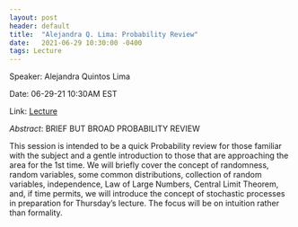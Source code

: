 ```yaml
---
layout: post
header: default
title:  "Alejandra Q. Lima: Probability Review"
date:   2021-06-29 10:30:00 -0400
tags: Lecture
---
```


Speaker: Alejandra Quintos Lima 

Date: 06-29-21 10:30AM EST

Link: [Lecture](https://columbiauniversity.zoom.us/j/93079929576?pwd=K1d1WHFjempUcUNsWHZFNHlQc2N5UT09)

*Abstract*: 
BRIEF BUT BROAD PROBABILITY REVIEW 

This session is intended to be a quick Probability review for those familiar with the subject and a gentle introduction to those that are approaching the area for the 1st time. We will briefly cover the concept of randomness, random variables, some common distributions, collection of random variables, independence, Law of Large Numbers, Central Limit Theorem, and, if time permits, we will introduce the concept of stochastic processes in preparation for Thursday’s lecture. The focus will be on intuition rather than formality.
